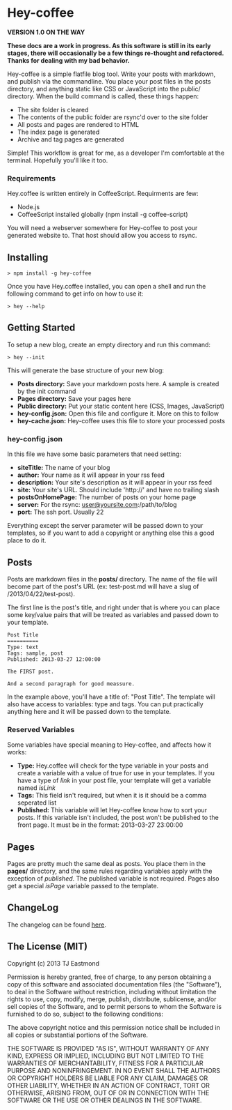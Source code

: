 # Hey-coffee

**VERSION 1.0 ON THE WAY**

**These docs are a work in progress. As this software is still in its early stages, there will occasionally be a few things re-thought and refactored. Thanks for dealing with my bad behavior.**

Hey-coffee is a simple flatfile blog tool. Write your posts with markdown, and publish via the commandline. You place your post files in the posts directory, and anything static like CSS or JavaScript into the public/ directory. When the build command is called, these things happen:

* The site folder is cleared
* The contents of the public folder are rsync'd over to the site folder
* All posts and pages are rendered to HTML
* The index page is generated
* Archive and tag pages are generated

Simple! This workflow is great for me, as a developer I'm comfortable at the terminal. Hopefully you'll like it too.

### Requirements

Hey.coffee is written entirely in CoffeeScript. Requirments are few:

- Node.js
- CoffeeScript installed globally (npm install -g coffee-script)

You will need a webserver somewhere for Hey-coffee to post your generated website to. That host should allow you access to rsync.

## Installing

	> npm install -g hey-coffee

Once you have Hey.coffee installed, you can open a shell and run the following command to get info on how to use it:

	> hey --help

## Getting Started

To setup a new blog, create an empty directory and run this command:

	> hey --init

This will generate the base structure of your new blog:

- **Posts directory:** Save your markdown posts here. A sample is created by the init command
- **Pages directory:** Save your pages here
- **Public directory:** Put your static content here (CSS, Images, JavaScript)
- **hey-config.json:** Open this file and configure it. More on this to follow
- **hey-cache.json:** Hey-coffee uses this file to store your processed posts

### hey-config.json

In this file we have some basic parameters that need setting:

- **siteTitle:** The name of your blog
- **author:** Your name as it will appear in your rss feed
- **description:** Your site's description as it will appear in your rss feed
- **site:** Your site's URL. Should include 'http://' and have no trailing slash
- **postsOnHomePage:** The number of posts on your home page
- **server:** For the rsync: user@yoursite.com:/path/to/blog
- **port:** The ssh port. Usually 22

Everything except the server parameter will be passed down to your templates, so if you want to add a copyright or anything else this a good place to do it.

## Posts

Posts are markdown files in the **posts/** directory. The name of the file will become part of the post's URL (ex: test-post.md will have a slug of /2013/04/22/test-post).

The first line is the post's title, and right under that is where you can place some key/value pairs that will be treated as variables and passed down to your template.

	Post Title
	==========
	Type: text
	Tags: sample, post
	Published: 2013-03-27 12:00:00

	The FIRST post.

	And a second paragraph for good meassure.

In the example above, you'll have a title of: "Post Title". The template will also have access to variables: type and tags. You can put practically anything here and it will be passed down to the template.

### Reserved Variables

Some variables have special meaning to Hey-coffee, and affects how it works:

- **Type:**  Hey.coffee will check for the type variable in your posts and create a variable with a value of true for use in your templates. If you have a type of *link* in your post file, your template will get a variable named *isLink*
- **Tags:** This field isn't required, but when it is it should be a comma seperated list
- **Published:** This variable will let Hey-coffee know how to sort your posts. If this variable isn't included, the post won't be published to the front page. It must be in the format: 2013-03-27 23:00:00

## Pages

Pages are pretty much the same deal as posts. You place them in the **pages/** directory, and the same rules regarding variables apply with the exception of *published*. The published variable is not required. Pages also get a special _isPage_ variable passed to the template.

## ChangeLog

The changelog can be found [here](https://github.com/tjeastmond/hey-coffee/blob/master/CHANGELOG.md).

## The License (MIT)
Copyright (c) 2013 TJ Eastmond

Permission is hereby granted, free of charge, to any person obtaining a copy of this software and associated documentation files (the "Software"), to deal in the Software without restriction, including without limitation the rights to use, copy, modify, merge, publish, distribute, sublicense, and/or sell copies of the Software, and to permit persons to whom the Software is furnished to do so, subject to the following conditions:

The above copyright notice and this permission notice shall be included in all copies or substantial portions of the Software.

THE SOFTWARE IS PROVIDED "AS IS", WITHOUT WARRANTY OF ANY KIND, EXPRESS OR IMPLIED, INCLUDING BUT NOT LIMITED TO THE WARRANTIES OF MERCHANTABILITY, FITNESS FOR A PARTICULAR PURPOSE AND NONINFRINGEMENT. IN NO EVENT SHALL THE AUTHORS OR COPYRIGHT HOLDERS BE LIABLE FOR ANY CLAIM, DAMAGES OR OTHER LIABILITY, WHETHER IN AN ACTION OF CONTRACT, TORT OR OTHERWISE, ARISING FROM, OUT OF OR IN CONNECTION WITH THE SOFTWARE OR THE USE OR OTHER DEALINGS IN THE SOFTWARE.